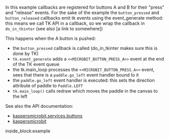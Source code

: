 
In this example callbacks are registered for buttons A and B for their "press" and "release" events. For the sake 
of the example the `button_pressed` and `button_released` callbacks emit tk events using the event_generate method: this
means we call TK API in a callback, so we wrap the callback in `do_in_tkinter` (see also [a link to somewhere])

This happens when the A button is pushed:

 - the `button_pressed` callback is called (do_in_tkinter makes sure this is done by TK)
 - `tk.event_generate` adds a `<<MICROBIT_BUTTON_PRESS_A>>` event at the end of the TK event queue
 - the tk.main_loop processes the `<<MICROBIT_BUTTON_PRESS_A>>` event, sees that there is a `paddle.go_left` event handler bound to it 
 - the `paddle.go_left` event handler is executed: this sets the direction attribute of paddle to `Paddle.LEFT`
 - `tk.main_loop()` calls redraw which moves the paddle in the canvas to the left


See also the API documentation: 

- [kaspersmicrobit.services.buttons](/reference/services/buttons/)
- [kaspersmicrobit](/reference/kaspersmicrobit)

<!--codeinclude-->
[](../../examples/tkinter/tk-use-buttons-to-move-rectangle.py) inside_block:example
<!--/codeinclude-->

